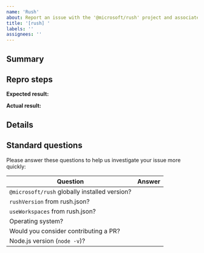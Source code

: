 ```yaml
---
name: 'Rush'
about: Report an issue with the '@microsoft/rush' project and associated packages
title: '[rush] '
labels: ''
assignees: ''
---
```


<!-- Have a question?  Before creating an issue, ask in the chat room: https://rushstack.zulipchat.com/ -->

<!-- Try invoking Rush with the "--debug" parameter, for example "rush --debug install".  This prints a full call stack when errors occur. -->

<!--------------------------------------------------------------------------
👉 STEP 1: Write a concise but specific issue title in the box above.
     Example: "[rush] Using --example switch causes TypeError"
--------------------------------------------------------------------------->

## Summary

<!--------------------------------------------------------------------------
👉 STEP 2: In a few sentences, please explain:

     What were you trying to accomplish?
     What action did you perform that ran into trouble?
     What went wrong?
--------------------------------------------------------------------------->

## Repro steps

<!--------------------------------------------------------------------------
👉 STEP 3: If your issue is a feature request and not a bug, delete this
     "Repro steps" section and skip to STEP 6.

👉 STEP 4: In many cases we can investigate bugs much faster if you include:
     The URL for a simplified Git branch that reproduces the problem.
     Step by step instructions for how to build the branch and see the error.

👉 STEP 5: It's also helpful to include an "expected" and "actual" result.
     But if that's not relevant, feel free to delete those fields.
--------------------------------------------------------------------------->

  **Expected result:** <!-- What you expected these steps to accomplish -->

  **Actual result:** <!-- If an error occurred, include the full error message text and any call stack. -->

## Details

<!--------------------------------------------------------------------------
👉 STEP 6: Provide any additional information you think might be helpful:

     What do you think is the cause of this problem?
     How do you think we should fix this?
--------------------------------------------------------------------------->

## Standard questions

Please answer these questions to help us investigate your issue more quickly:

| Question | Answer |
| -------- | -------- |
| `@microsoft/rush` globally installed version? | <!-- X.Y.Z --> |
| `rushVersion` from rush.json? | <!-- X.Y.Z --> |
| `useWorkspaces` from rush.json? | <!-- X.Y.Z --> |
| Operating system? | <!-- Windows / Mac / Linux --> |
| Would you consider contributing a PR? | <!-- Yes / No --> |
| Node.js version (`node -v`)? | <!-- X.Y.Z --> |
